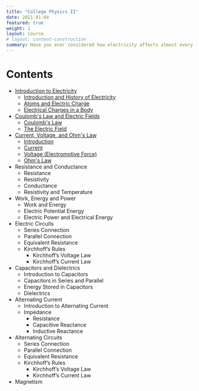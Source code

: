 ```yaml
---
title: "College Physics II"
date: 2021-01-04
featured: true
weight: 1
layout: course
# layout: content-construction
summary: Have you ever considered how electricity affects almost every aspect of our lives? From the basic mechanisms of our bodies to the power it provides the materials and equipment around us - electricity is in and all around us, providing us with convenience, health, and abundance. Electricity is utilized by the cells of our body, enabling neurons to rapidly fire, our hearts to beat, and our muscles to contract. Likewise, in this modern era, almost all our basic needs are either made or sustained by electricity-powered machines. Hence, without electricity, our lives would be radically different and a whole lot harder. And as we acknowledge the big difference electricity makes, it is also important that we understand electricity through its history and how it was discovered.
---
```





# Contents
- [Introduction to Electricity](../physics/20.0-introduction-to-electricity)
  - [Introduction and History of Electricity](../physics/20.1-introduction-and-history-of-electricity)
  - [Atoms and Electric Charge](../physics/20.2-atoms-and-electric-charge)
  - [Electrical Charges in a Body](../physics/20.3-electrical-charges-in-a-body)
- [Coulomb's Law and Electric Fields](../physics/21.0-coulombs-law-and-electric-fields)
  - [Coulomb's Law](../physics/21.1-coulombs-law)
  - [The Electric Field](../physics/21.2-the-electric-field)
- [Current, Voltage, and Ohm's Law](../physics/22.0-current-voltage-and-ohms-law)
  - [Introduction](../physics/22.1-introduction)
  - [Current](../physics/22.2-current)
  - [Voltage (Electromotive Force)](../physics/22.3-voltage-electromotive-force)
  - [Ohm's Law](../physics/22.4-ohms-law)
- Resistance and Conductance
  - Resistance
  - Resistivity
  - Conductance
  - Resistivity and Temperature
- Work, Energy and Power
  - Work and Energy
  - Electric Potential Energy
  - Electric Power and Electrical Energy
- Electric Circuits
  - Series Connection
  - Parallel Connection
  - Equivalent Resistance
  - Kirchhoff’s Rules
    - Kirchhoff’s Voltage Law
    - Kirchhoff’s Current Law
- Capacitors and Dielectrics
  - Introduction to Capacitors
  - Capacitors in Series and Parallel
  - Energy Stored in Capacitors
  - Dielectrics
- Alternating Current
	- Introduction to Alternating Current
	- Impedance
		- Resistance
		- Capacitive Reactance
		- Inductive Reactance
- Alternating Circuits
  - Series Connection
  - Parallel Connection
  - Equivalent Resistance
  - Kirchhoff’s Rules
    - Kirchhoff’s Voltage Law
    - Kirchhoff’s Current Law
- Magnetism